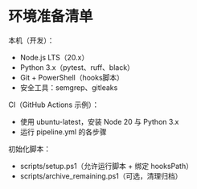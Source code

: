 # 环境准备清单

本机（开发）：
- Node.js LTS（20.x）
- Python 3.x（pytest、ruff、black）
- Git + PowerShell（hooks脚本）
- 安全工具：semgrep、gitleaks

CI（GitHub Actions 示例）：
- 使用 ubuntu-latest，安装 Node 20 与 Python 3.x
- 运行 pipeline.yml 的各步骤

初始化脚本：
- scripts/setup.ps1（允许运行脚本 + 绑定 hooksPath）
- scripts/archive_remaining.ps1（可选，清理归档）
